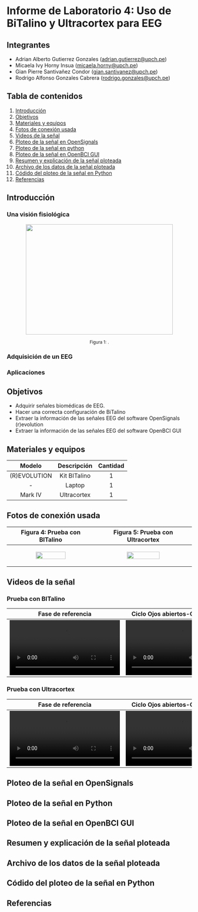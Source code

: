 # Informe de Laboratorio 4: Uso de BiTalino y Ultracortex para EEG

## Integrantes
- Adrian Alberto Gutierrez Gonzales (adrian.gutierrez@upch.pe)
- Micaela Ivy Horny Insua (micaela.horny@upch.pe)
- Gian Pierre Santivañez Condor (gian.santivanez@upch.pe)
- Rodrigo Alfonso Gonzales Cabrera (rodrigo.gonzales@upch.pe)

## Tabla de contenidos
1. [Introducción](#id1)
2. [Objetivos](#id2)
3. [Materiales y equipos](#id3)
4. [Fotos de conexión usada](#id4)
5. [Videos de la señal](#id5)
6. [Ploteo de la señal en OpenSignals](#id6)
7. [Ploteo de la señal en python](#id7)
8. [Ploteo de la señal en OpenBCI GUI](#id8)
9. [Resumen y explicación de la señal ploteada](#id9)
10. [Archivo de los datos de la señal ploteada](#id10)
11. [Códido del ploteo de la señal en Python](#id11)
12. [Referencias](#id12)

## **Introducción** <a name="id1"></a>

### Una visión fisiológica
<p style="text-align: justify;">
  

</p>

<p align="center"><img src="" width="400" height="300"> </p>
<p align="center"> <small>Figura 1: .</small> </p>


### Adquisición de un EEG
<p style="text-align: justify;">
  

</p>


### Aplicaciones
<p style="text-align: justify;">
  

</p>

## **Objetivos** <a name="id2"></a>
- Adquirir señales biomédicas de EEG.
- Hacer una correcta configuración de BiTalino
- Extraer la información de las señales EEG del software OpenSignals (r)evolution
- Extraer la información de las señales EEG del software OpenBCI GUI

## **Materiales y equipos** <a name="id3"></a>
<div align="center">

|  **Modelo**  | **Descripción** | **Cantidad** |
|:------------:|:---------------:|:------------:|
| (R)EVOLUTION |   Kit BITalino  |       1      |
|       -      |      Laptop     |       1      |
| Mark IV | Ultracortex | 1 |

</div>

## **Fotos de conexión usada** <a name="id4"></a>
<p style="text-align: justify;">
  

</p>

<div align="center">

|  **Figura 4: Prueba con BITalino**  | **Figura 5: Prueba con Ultracortex** 
|:------------:|:---------------:|
|<p><img src="https://github.com/adri201022/ISB-Grupo-11/assets/164538327/3ead35b7-7858-4e3b-bdb1-3955c5cfe5af" width="60%" height="60%"></p>|<p><img src="https://github.com/adri201022/ISB-Grupo-11/assets/164538327/3bb20da0-a6af-4bb9-8937-844391850a27" width="60%" height="60%"></p>|

</div>

## **Videos de la señal** <a name="id5"></a>

### **Prueba con BITalino**
<div align="center">

| **Fase de referencia** | **Ciclo Ojos abiertos-Ojos cerrados** | **Fase de ejercicios matemáticos** |
|:--------------------------------:|:---------------------------------:|:----------------------------:|
| <video src="https://github.com/adri201022/ISB-Grupo-11/assets/164538327/3cbe8832-91e8-47e6-9b09-bd43fb1abd32"></video> | <video src="https://github.com/adri201022/ISB-Grupo-11/assets/164538327/c9640fea-7554-49af-a7eb-830ea7d28549"></video> | <video src="https://github.com/adri201022/ISB-Grupo-11/assets/164538327/7fc7f436-a8d2-4472-862c-a85dba44f1c7"></video> |

</div>

### **Prueba con Ultracortex**
<div align="center">

| **Fase de referencia** | **Ciclo Ojos abiertos-Ojos cerrados** | **Fase de ejercicios matemáticos** |
|:--------------------------------:|:---------------------------------:|:----------------------------:|
| <video src="https://github.com/adri201022/ISB-Grupo-11/assets/164538327/2cc8ce80-f0ad-4faf-8ba9-dbc42f855989"></video> | <video src="https://github.com/adri201022/ISB-Grupo-11/assets/164538327/5b6486f0-c345-4f29-bb59-5fd240f60d39"></video> | <video src="https://github.com/adri201022/ISB-Grupo-11/assets/164538327/942fd7bf-19be-4ecd-af48-4d851a392a92"></video> |

</div>

## **Ploteo de la señal en OpenSignals** <a name="id6"></a>

## **Ploteo de la señal en Python** <a name="id7"></a> 

## **Ploteo de la señal en OpenBCI GUI** <a name="id8"></a> 

## **Resumen y explicación de la señal ploteada** <a name="id9"></a>

## **Archivo de los datos de la señal ploteada** <a name="id10"></a>

## **Códido del ploteo de la señal en Python** <a name="id11"></a>

## **Referencias** <a name="id12"></a>
